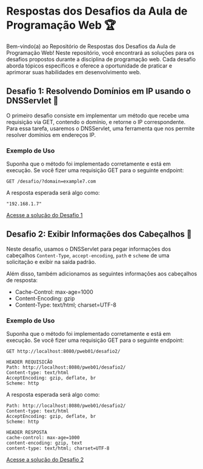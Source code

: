 # Respostas dos Desafios da Aula de Programação Web 🏆


Bem-vindo(a) ao Repositório de Respostas dos Desafios da Aula de Programação Web! Neste repositório, você encontrará as soluções para os desafios propostos durante a disciplina de programação web. Cada desafio aborda tópicos específicos e oferece a oportunidade de praticar e aprimorar suas habilidades em desenvolvimento web.

## Desafio 1: Resolvendo Domínios em IP usando o DNSServlet 🎯

O primeiro desafio consiste em implementar um método que recebe uma requisição via GET, contendo o domínio, e retorne o IP correspondente. Para essa tarefa, usaremos o DNSServlet, uma ferramenta que nos permite resolver domínios em endereços IP.

### Exemplo de Uso

Suponha que o método foi implementado corretamente e está em execução. Se você fizer uma requisição GET para o seguinte endpoint:

```
GET /desafio/?domain=example7.com
```

A resposta esperada será algo como:

```
"192.168.1.7"
```
[Acesse a solução do Desafio 1](Desafio.java) 


## Desafio 2: Exibir Informações dos Cabeçalhos 🎯

Neste desafio, usamos o DNSServlet para pegar informações dos cabeçalhos `Content-Type`, `accept-encoding`, `path` e `scheme` de uma solicitação e exibir na saída padrão.

Além disso, também adicionamos as seguintes informações aos cabeçalhos de resposta:

- Cache-Control: max-age=1000
- Content-Encoding: gzip
- Content-Type: text/html; charset=UTF-8

### Exemplo de Uso

Suponha que o método foi implementado corretamente e está em execução. Se você fizer uma requisição GET para o seguinte endpoint:

```
GET http://localhost:8080/pweb01/desafio2/

HEADER REQUISICÃO
Path: http://localhost:8080/pweb01/desafio2/
Content-type: text/html
AcceptEncoding: gzip, deflate, br
Scheme: http
```

A resposta esperada será algo como:

```
Path: http://localhost:8080/pweb01/desafio2/
Content-type: text/html
AcceptEncoding: gzip, deflate, br
Scheme: http

HEADER RESPOSTA
cache-control: max-age=1000
content-encoding: gzip, text
content-type: text/html; charset=UTF-8
```
[Acesse a solução do Desafio 2](Desafio2.java) 
